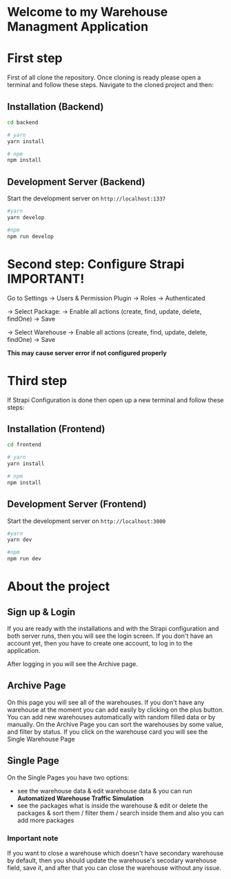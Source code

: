 # Welcome to my Warehouse Managment Application

# First step
First of all clone the repository. 
Once cloning is ready please open a terminal and follow these steps. 
Navigate to the cloned project and then:

## Installation (Backend)
```bash
cd backend

# yarn
yarn install

# npm
npm install
```

## Development Server (Backend)

Start the development server on `http://localhost:1337`

```bash
#yarn
yarn develop

#npm
npm run develop
```

# Second step: Configure Strapi **IMPORTANT**!
Go to Settings -> Users & Permission Plugin -> Roles -> Authenticated

-> Select Package:
-> Enable all actions (create, find, update, delete, findOne)
-> Save

-> Select Warehouse
-> Enable all actions (create, find, update, delete, findOne)
-> Save

**This may cause server error if not configured properly**

# Third step
If Strapi Configuration is done then open up a new terminal and follow these steps:

## Installation (Frontend)
```bash
cd frontend

# yarn
yarn install

# npm
npm install
```

## Development Server (Frontend)

Start the development server on `http://localhost:3000`

```bash
#yarn
yarn dev

#npm
npm run dev
```

# About the project
## Sign up & Login
If you are ready with the installations and with the Strapi configuration and both server runs, then you will see the login screen.
If you don't have an account yet, then you have to create one account, to log in to the application.

After logging in you will see the Archive page.

## Archive Page
On this page you will see all of the warehouses.
If you don't have any warehouse at the moment you can add easily by clicking on the plus button.
You can add new warehouses automatically with random filled data or by manually.
On the Archive Page you can sort the warehouses by some value, and filter by status.
If you click on the warehouse card you will see the Single Warehouse Page

## Single Page
On the Single Pages you have two options:
- see the warehouse data & edit warehouse data & you can run **Automatized Warehouse Traffic Simulation**
- see the packages what is inside the warehouse & edit or delete the packages & sort them / filter them / search inside them and also you can add more packages

### Important note
If you want to close a warehouse which doesn't have secondary warehouse by default, then you should update the warehouse's secodary warehouse field, save it, and after that you can close the warehouse without any issue.


